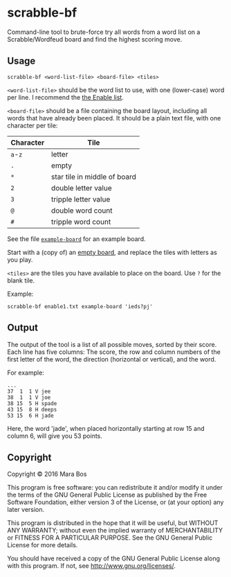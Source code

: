 # scrabble-bf

Command-line tool to brute-force try all words from a word list on a
Scrabble/Wordfeud board and find the highest scoring move.

## Usage

    scrabble-bf <word-list-file> <board-file> <tiles>

`<word-list-file>` should be the word list to use, with one (lower-case) word
per line. I recommend the [the Enable list][1].

[1]: http://www.puzzlers.org/pub/wordlists/enable1.txt

`<board-file>` should be a file containing the board layout, including all words
that have already been placed. It should be a plain text file, with one
character per tile:

| Character | Tile                         |
| --------- | ---------------------------- |
| `a`-`z`   | letter                       |
| `.`       | empty                        |
| `*`       | star tile in middle of board |
| `2`       | double letter value          |
| `3`       | tripple letter value         |
| `@`       | double word count            |
| `#`       | tripple word count           |

See the file [`example-board`](example-board) for an example board.

Start with a (copy of) an [empty board](empty-scrabble-board), and replace the
tiles with letters as you play.

`<tiles>` are the tiles you have available to place on the board. Use `?` for
the blank tile.

Example:

    scrabble-bf enable1.txt example-board 'ieds?pj'

## Output

The output of the tool is a list of all possible moves, sorted by their score.
Each line has five columns: The score, the row and column numbers of the first
letter of the word, the direction (horizontal or vertical), and the word.

For example:

    ...
    37  1  1 V jee
    38  1  1 V joe
    38 15  5 H spade
    43 15  8 H deeps
    53 15  6 H jade

Here, the word 'jade', when placed horizontally starting at row 15 and column 6,
will give you 53 points.

## Copyright

Copyright &copy; 2016 Mara Bos

This program is free software: you can redistribute it and/or modify
it under the terms of the GNU General Public License as published by
the Free Software Foundation, either version 3 of the License, or
(at your option) any later version.

This program is distributed in the hope that it will be useful,
but WITHOUT ANY WARRANTY; without even the implied warranty of
MERCHANTABILITY or FITNESS FOR A PARTICULAR PURPOSE.  See the
GNU General Public License for more details.

You should have received a copy of the GNU General Public License
along with this program.  If not, see http://www.gnu.org/licenses/.

